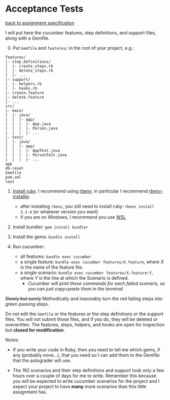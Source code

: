 # Acceptance Tests

[back to assignment specification](https://shiny-adventure-eg1molz.pages.github.io/)

I will put here the cucumber features, step definitions, and support files, along with a Gemfile.

0. Put `Gemfile` and `features/` in the root of your project, e.g.:

```
features/
|- step_definitions/
|  |- create_steps.rb
|  |- delete_steps.rb
|  |- ...
|- support/
|  |- helpers.rb
|  |- hooks.rb
|- create.feature
|- delete.feature
|- ...
src/
|- main/
|  |- java/
|  |  |- app/
|  |  |  |- App.java
|  |  |  |- Person.java
|  |  |  |- ...
|- test/
|  |- java/
|  |  |- app/
|  |  |  |- AppTest.java
|  |  |  |- PersonTest.java
|  |  |  |- ...
app
db-reset
Gemfile
pom.xml
test
```


1. [Install ruby](https://www.ruby-lang.org/en/downloads/).  I recommend using [rbenv](https://github.com/rbenv/rbenv), in particular I recommend [rbenv-installer](https://github.com/rbenv/rbenv-installer#rbenv-installer).
   * after installing `rbenv`, you still need to install ruby: `rbenv install 3.3.4` (or whatever version you want)
   * if you are on Windows, I recommend you use [WSL](https://learn.microsoft.com/en-us/windows/wsl/install)

3. Install bundler: `gem install bundler`

4. Install the gems: `bundle install`

5. Run cucumber:
   * all features: `bundle exec cucumber`
   * a single feature: `bundle exec cucumber features/X.feature`, where *X* is the name of the feature file.
   * a single scenario: `bundle exec cucumber features/X.feature:Y`, where *Y* is the line at which the Scenario is defined.
     + *Cucumber will print these commands for each failed scenario, so you can just copy+paste them in the terminal.*

~~Slowly but surely~~ Methodically and inexorably turn the red failing steps into green passing steps.

Do not edit the `Gemfile` or the features or the step definitions or the support files.  You will not submit those files, and if you do, they will be deleted or overwritten.  The features, steps, helpers, and hooks are open for inspection but **closed for modification**.

Notes:
* If you write your code in Ruby, then you need to tell me which gems, if any (probably none...), that you need so I can add them to the Gemfile that the autograder will use.

* The 192 scenarios and their step definitions and support took only a few hours over a couple of days for me to write.  Remember this because you will be expected to write cucumber scenarios for the project and I expect your project to have **many** more scenarios than this little assignment has.
